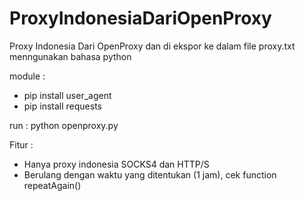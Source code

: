 # ProxyIndonesiaDariOpenProxy
Proxy Indonesia Dari OpenProxy dan di ekspor ke dalam file proxy.txt menngunakan bahasa python

module :
- pip install user_agent
- pip install requests

run : 
python openproxy.py

Fitur :
- Hanya proxy indonesia SOCKS4 dan HTTP/S
- Berulang dengan waktu yang ditentukan (1 jam), cek function repeatAgain()
